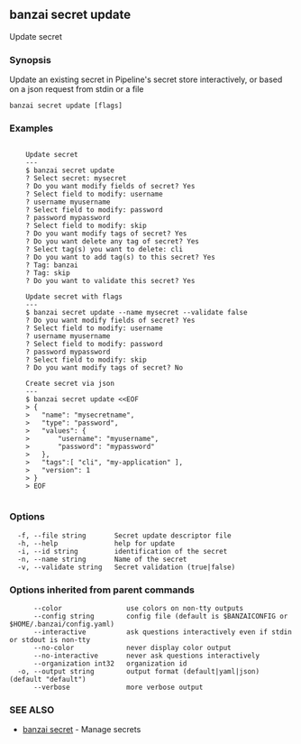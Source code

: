 ## banzai secret update

Update secret

### Synopsis

Update an existing secret in Pipeline's secret store interactively, or based on a json request from stdin or a file

```
banzai secret update [flags]
```

### Examples

```

	Update secret
	---
	$ banzai secret update
	? Select secret: mysecret
	? Do you want modify fields of secret? Yes
	? Select field to modify: username
	? username myusername
	? Select field to modify: password
	? password mypassword
	? Select field to modify: skip
	? Do you want modify tags of secret? Yes
	? Do you want delete any tag of secret? Yes
	? Select tag(s) you want to delete: cli
	? Do you want to add tag(s) to this secret? Yes
	? Tag: banzai
	? Tag: skip
	? Do you want to validate this secret? Yes

	Update secret with flags
	---
	$ banzai secret update --name mysecret --validate false
	? Do you want modify fields of secret? Yes
	? Select field to modify: username
	? username myusername
	? Select field to modify: password
	? password mypassword
	? Select field to modify: skip
	? Do you want modify tags of secret? No
	
	Create secret via json
	---
	$ banzai secret update <<EOF
	> {
	>	"name": "mysecretname",
	>	"type": "password",
	>	"values": {
	>		"username": "myusername",
	>		"password": "mypassword"
	>	},
	>	"tags":[ "cli", "my-application" ],
	> 	"version": 1
	> }
	> EOF


```

### Options

```
  -f, --file string       Secret update descriptor file
  -h, --help              help for update
  -i, --id string         identification of the secret
  -n, --name string       Name of the secret
  -v, --validate string   Secret validation (true|false)
```

### Options inherited from parent commands

```
      --color                use colors on non-tty outputs
      --config string        config file (default is $BANZAICONFIG or $HOME/.banzai/config.yaml)
      --interactive          ask questions interactively even if stdin or stdout is non-tty
      --no-color             never display color output
      --no-interactive       never ask questions interactively
      --organization int32   organization id
  -o, --output string        output format (default|yaml|json) (default "default")
      --verbose              more verbose output
```

### SEE ALSO

* [banzai secret](banzai_secret.md)	 - Manage secrets

